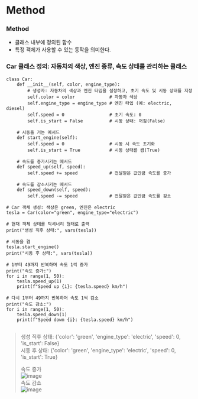 Method
====

### Method
+ 클래스 내부에 정의된 함수
+ 특정 객체가 사용할 수 있는 동작을 의미한다.


### Car 클래스 정의: 자동차의 색상, 엔진 종류, 속도 상태를 관리하는 클래스
```
class Car:
    def __init__(self, color, engine_type):
        # 생성자: 자동차의 색상과 엔진 타입을 설정하고, 초기 속도 및 시동 상태를 지정
        self.color = color             # 자동차 색상
        self.engine_type = engine_type # 엔진 타입 (예: electric, diesel)
        self.speed = 0                 # 초기 속도: 0
        self.is_start = False          # 시동 상태: 꺼짐(False)

    # 시동을 거는 메서드
    def start_engine(self):
        self.speed = 0                 # 시동 시 속도 초기화
        self.is_start = True           # 시동 상태를 켬(True)

    # 속도를 증가시키는 메서드
    def speed_up(self, speed):
        self.speed += speed            # 전달받은 값만큼 속도를 증가

    # 속도를 감소시키는 메서드
    def speed_down(self, speed):
        self.speed -= speed            # 전달받은 값만큼 속도를 감소

# Car 객체 생성: 색상은 green, 엔진은 electric
tesla = Car(color="green", engine_type="electric")

# 현재 객체 상태를 딕셔너리 형태로 출력
print("생성 직후 상태:", vars(tesla))

# 시동을 켬
tesla.start_engine()
print("시동 후 상태:", vars(tesla))

# 1부터 49까지 반복하며 속도 1씩 증가
print("속도 증가:")
for i in range(1, 50):
    tesla.speed_up(1)
    print(f"Speed up {i}: {tesla.speed} km/h")

# 다시 1부터 49까지 반복하며 속도 1씩 감소
print("속도 감소:")
for i in range(1, 50):
    tesla.speed_down(1)
    print(f"Speed down {i}: {tesla.speed} km/h")


```
> 생성 직후 상태: {'color': 'green', 'engine_type': 'electric', 'speed': 0, 'is_start': False}   
> 시동 후 상태: {'color': 'green', 'engine_type': 'electric', 'speed': 0, 'is_start': True}
> 
> 속도 증가   
![image](https://github.com/user-attachments/assets/dbea6fdd-9c45-4582-b818-bf7f74f09247)   
> 속도 감소   
![image](https://github.com/user-attachments/assets/866864b6-ac9d-4f7e-bde3-9b15147996d0)

